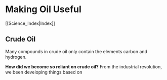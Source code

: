 # Making Oil Useful
[[Science_Index|Index]]

## Crude Oil
Many compounds in crude oil only contain the elements carbon and hydrogen.

**How did we become so reliant on crude oil?**
From the industrial revolution, we been developing things based on 


